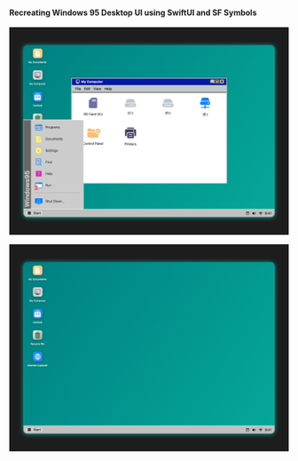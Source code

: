 #### Recreating Windows 95 Desktop UI using SwiftUI and SF Symbols 

![DESKTOP](Artboard.png)

![DESKTOP](Artboard2.png)